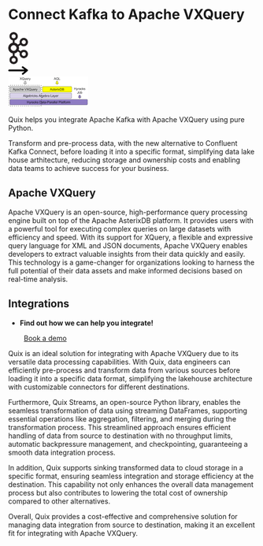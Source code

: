 # Connect Kafka to Apache VXQuery

<div class="connect-images cards blog-grid-card" markdown>
<div>
<img src="../images/kafka_logo.png" width="40px" />
</div>
<div>
<img src="../images/arrow.svg" width="40px" />
</div>
<div>
<img src="./images/apache-vxquery_1.jpg" />
</div>
</div>

Quix helps you integrate Apache Kafka with Apache VXQuery using pure Python.

Transform and pre-process data, with the new alternative to Confluent Kafka Connect, before loading it into a specific format, simplifying data lake house arthitecture, reducing storage and ownership costs and enabling data teams to achieve success for your business.

## Apache VXQuery

Apache VXQuery is an open-source, high-performance query processing engine built on top of the Apache AsterixDB platform. It provides users with a powerful tool for executing complex queries on large datasets with efficiency and speed. With its support for XQuery, a flexible and expressive query language for XML and JSON documents, Apache VXQuery enables developers to extract valuable insights from their data quickly and easily. This technology is a game-changer for organizations looking to harness the full potential of their data assets and make informed decisions based on real-time analysis.

## Integrations

<div class="grid cards" markdown>

- __Find out how we can help you integrate!__

    <a class="md-button md-button--primary" href="https://share.hsforms.com/1iW0TmZzKQMChk0lxd_tGiw4yjw2?__hstc=175542013.2303933fbd746c0ac86d9ccbe9bc9100.1728383268831.1729603416735.1729620918855.31&__hssc=175542013.1.1729620918855&__hsfp=2132701734" target="_blank" style="margin:.5rem;">Book a demo</a>

</div>


Quix is an ideal solution for integrating with Apache VXQuery due to its versatile data processing capabilities. With Quix, data engineers can efficiently pre-process and transform data from various sources before loading it into a specific data format, simplifying the lakehouse architecture with customizable connectors for different destinations. 

Furthermore, Quix Streams, an open-source Python library, enables the seamless transformation of data using streaming DataFrames, supporting essential operations like aggregation, filtering, and merging during the transformation process. This streamlined approach ensures efficient handling of data from source to destination with no throughput limits, automatic backpressure management, and checkpointing, guaranteeing a smooth data integration process.

In addition, Quix supports sinking transformed data to cloud storage in a specific format, ensuring seamless integration and storage efficiency at the destination. This capability not only enhances the overall data management process but also contributes to lowering the total cost of ownership compared to other alternatives.

Overall, Quix provides a cost-effective and comprehensive solution for managing data integration from source to destination, making it an excellent fit for integrating with Apache VXQuery.

